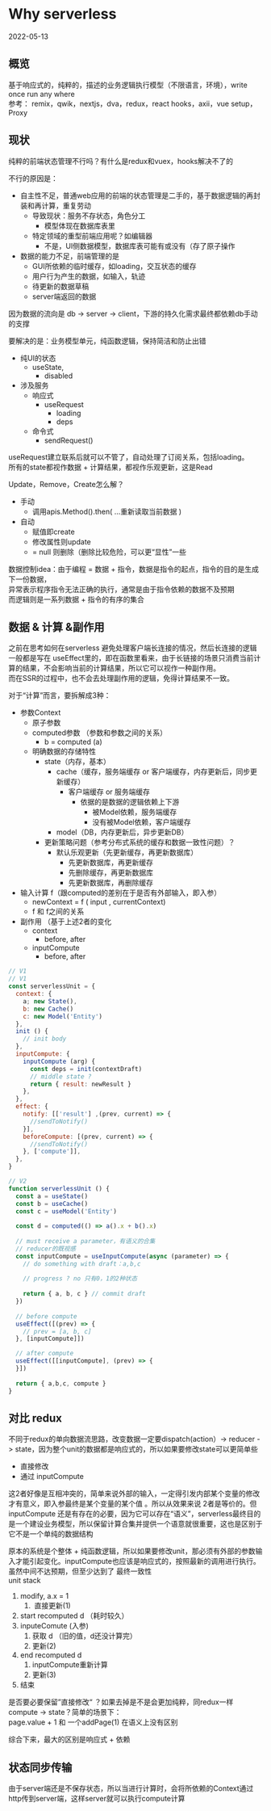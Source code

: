 # Why serverless
2022-05-13

## 概览
基于响应式的，纯粹的，描述的业务逻辑执行模型（不限语言，环境），write once run any where<br />参考： remix，qwik，nextjs，dva，redux，react hooks，axii，vue setup，Proxy

## 现状
纯粹的前端状态管理不行吗？有什么是redux和vuex，hooks解决不了的

不行的原因是：

- 自主性不足，普通web应用的前端的状态管理是二手的，基于数据逻辑的再封装和再计算，重复劳动
   - 导致现状：服务不存状态，角色分工
      - 模型体现在数据库表里
   - 特定领域的重型前端应用呢？如编辑器
      - 不是，UI侧数据模型，数据库表可能有或没有（存了原子操作
- 数据的能力不足，前端管理的是
   - GUI所依赖的临时缓存，如loading，交互状态的缓存
   - 用户行为产生的数据，如输入，轨迹	
   - 待更新的数据草稿
   - server端返回的数据

因为数据的流向是 db -> server -> client，下游的持久化需求最终都依赖db手动的支撑

要解决的是：业务模型单元，纯函数逻辑，保持简洁和防止出错

- 纯UI的状态
   - useState,
      - disabled
- 涉及服务	
   - 响应式
      - useRequest
         - loading
         - deps
   - 命令式
      - sendRequest()

useRequest建立联系后就可以不管了，自动处理了订阅关系，包括loading。<br />所有的state都视作数据 + 计算结果，都视作乐观更新，这是Read

Update，Remove，Create怎么解？ 

- 手动
   - 调用apis.Method().then( ...重新读取当前数据 )
- 自动
   - 赋值即create
   - 修改属性则update
   - = null 则删除（删除比较危险，可以更“显性”一些

数据控制idea：由于编程 = 数据 + 指令，数据是指令的起点，指令的目的是生成下一份数据，<br />异常表示程序指令无法正确的执行，通常是由于指令依赖的数据不及预期<br />而逻辑则是一系列数据 + 指令的有序的集合

## 数据 & 计算 &副作用
之前在思考如何在serverless 避免处理客户端长连接的情况，然后长连接的逻辑一般都是写在 useEffect里的，即在函数里看来，由于长链接的场景只消费当前计算的结果，不会影响当前的计算结果，所以它可以视作一种副作用。<br />而在SSR的过程中，也不会去处理副作用的逻辑，免得计算结果不一致。

对于“计算”而言，要拆解成3种：

- 参数Context
   - 原子参数
   - computed参数 （参数和参数之间的关系）
      - b = computed (a)
   - 明确数据的存储特性
      - state（内存，基本）
         - cache（缓存，服务端缓存 or 客户端缓存，内存更新后，同步更新缓存）
            - 客户端缓存 or 服务端缓存
               - 依据的是数据的逻辑依赖上下游	
                  - 被Model依赖，服务端缓存
                  - 没有被Model依赖，客户端缓存
         - model（DB，内存更新后，异步更新DB）
      - 更新策略问题（参考分布式系统的缓存和数据一致性问题）？
         - 默认乐观更新（先更新缓存，再更新数据库）
            - 先更新数据库，再更新缓存
            - 先删除缓存，再更新数据库
            - 先更新数据库，再删除缓存
- 输入计算 f（跟computed的差别在于是否有外部输入，即入参）
   - newContext =  f ( input , currentContext) 
   - f 和 f之间的关系
- 副作用 （基于上述2者的变化
   - context 
      - before, after
   - inputCompute
      - before, after
```javascript
// V1
// V1
const serverlessUnit = {
  context: {
    a; new State(),
    b: new Cache()
    c: new Model('Entity')
  },
  init () {
    // init body
  },
  inputCompute: {
    inputCompute (arg) {
      const deps = init(contextDraft)
      // middle state ?
      return { result: newResult } 
    },
  },
  effect: {
    notify: [['result'] ,(prev, current) => {
      //sendToNotify()
    }],
    beforeCompute: [(prev, current) => {
      //sendToNotify()
    }, ['compute']],
  },
}

// V2
function serverlessUnit () {
  const a = useState()
  const b = useCache()
  const c = useModel('Entity')
  
  const d = computed(() => a().x + b().x)
  
  // must receive a parameter，有语义的合集
  // reducer的既视感
  const inputCompute = useInputCompute(async (parameter) => {
    // do something with draft：a,b,c
    
    // progress ? no 只有0，1的2种状态
    
    return { a, b, c } // commit draft
  })
  
  // before compute
  useEffect([(prev) => {
    // prev = [a, b, c]
  }, [inputCompute]])

  // after compute
  useEffect([[inputCompute], (prev) => {
  }])
  
  return { a,b,c, compute }
}
```


## 对比 redux
不同于redux的单向数据流思路，改变数据一定要dispatch(action）-> reducer -> state，因为整个unit的数据都是响应式的，所以如果要修改state可以更简单些

- 直接修改
- 通过 inputCompute

这2者好像是互相冲突的，简单来说外部的输入，一定得引发内部某个变量的修改才有意义，即入参最终是某个变量的某个值 。所以从效果来说 2者是等价的。但 inputCompute 还是有存在的必要，因为它可以存在“语义”，serverless最终目的是一个建设业务模型，所以保留计算合集并提供一个语意就很重要，这也是区别于它不是一个单纯的数据结构

原本的系统是个整体 + 纯函数逻辑，所以如果要修改unit，那必须有外部的参数输入才能引起变化。inputCompute也应该是响应式的，按照最新的调用进行执行。虽然中间不达预期，但至少达到了 最终一致性<br />unit stack

1. modify, a.x = 1  
   1.  直接更新(1)
2. start recomputed  d （耗时较久）
2. inputeComute (入参) 
   1. 获取 d （旧的值，d还没计算完）
   1. 更新(2)
4. end recomputed d 
   1. inputCompute重新计算
   1. 更新(3)	
5. 结束

是否要必要保留”直接修改“ ？如果去掉是不是会更加纯粹，同redux一样 compute -> state？简单的场景下：<br />page.value + 1 和 一个addPage(1) 在语义上没有区别

综合下来，最大的区别是响应式 + 依赖

## 状态同步传输
由于server端还是不保存状态，所以当进行计算时，会将所依赖的Context通过http传到server端，这样server就可以执行compute计算
